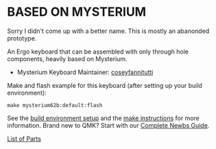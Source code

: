 # BASED ON MYSTERIUM

Sorry I didn't come up with a better name. This is mostly an abanonded prototype. 

An Ergo keyboard that can be assembled with only through hole components, heavily based on Mysterium. 

* Mysterium Keyboard Maintainer: [coseyfannitutti](https://github.com/coseyfannitutti)

Make and flash example for this keyboard (after setting up your build environment):

    make mysterium62b:default:flash

See the [build environment setup](https://docs.qmk.fm/#/getting_started_build_tools) and the [make instructions](https://docs.qmk.fm/#/getting_started_make_guide) for more information. Brand new to QMK? Start with our [Complete Newbs Guide](https://docs.qmk.fm/#/newbs).

[List of Parts](https://octopart.com/bom-tool/wr8C8imk)
